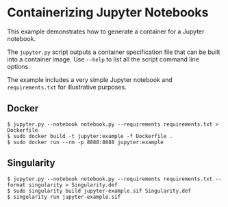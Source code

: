 # Containerizing Jupyter Notebooks

This example demonstrates how to generate a container for a Jupyter
notebook.

The `jupyter.py` script outputs a container specification file that
can be built into a container image.  Use `--help` to list all the
script command line options.

The example includes a very simple Jupyter notebook and `requirements.txt`
for illustrative purposes.

## Docker

```
$ jupyter.py --notebook notebook.py --requirements requirements.txt > Dockerfile
$ sudo docker build -t jupyter:example -f Dockerfile .
$ sudo docker run --rm -p 8888:8888 jupyter:example
```

## Singularity

```
$ jupyter.py --notebook notebook.py --requirements requirements.txt --format singularity > Singularity.def
$ sudo singularity build jupyter-example.sif Singularity.def
$ singularity run jupyter-example.sif
```
